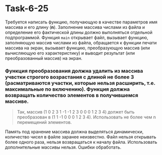 # Task-6-25

  Требуется написать функцию, получающую в качестве параметров имя массива и его длину (**n**). Заполнение массива числами
 из файла и определение его фактической длины должно выполняться отдельной подпрограммой. Функция `main` открывает файл,
 вызывает функцию, заполняющую массив числами из файла, обращается к функции печати массива на экран, вызывает функцию,
 преобразующую массив (или вычисляющую его характеристику) и выводит результат (или преобразованный массив) на экран.
 
### Функция преобразования должна удалить из массива учвстки строгого возрастания с длиной не более 3 (расматриваются участки, которые нельзя расширить, т.е. максимальные по включению). Функция должна возвращать количество элементов в получившемся массиве. 
> Так, массив (1 0 2 3 1 -1 -1 2 3 0 0 0 1 2 3 4) должет быть преобразован в (1 1 -1 0 0 0 1 2 3 4). Использовать не более чем n перемещений элементов.
  
  
  Память под хранение массива должна выделяться динамически, количество чисел в файле заранее неизвестно. Файл нельзя открывать более одного раза, нельзя возвращаться к началу файла.
 Использовать дополнительные массивы нельзя. Ошибки обработать.
